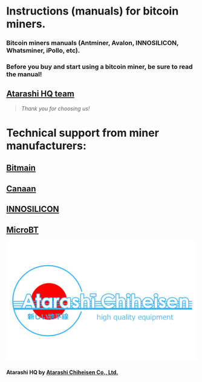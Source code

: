 # Instructions (manuals) for bitcoin miners.
### Bitcoin miners manuals (Antminer, Avalon, INNOSILICON, Whatsminer, iPollo, etc).
### Before you buy and start using a bitcoin miner, be sure to read the manual!

## [Atarashi HQ team](https://atarashihq.com/)
> *Thank you for choosing us!*


# Technical support from miner manufacturers:

## [Bitmain](https://service.bitmain.com/support/productManual)
## [Canaan](https://canaan.io/service/447)
## [INNOSILICON](https://www.innosilicon.com/html/support_en/download.html)
## [MicroBT](https://whatsminer.com/src/views/firmware-download.html)


![](https://github.com/AtarashiHQ/Bitcoin-miners/blob/main/Logo%20AC.jpg)
#### Atarashi HQ by [Atarashi Chiheisen Co., Ltd.](https://atarashichiheisen.com/)
